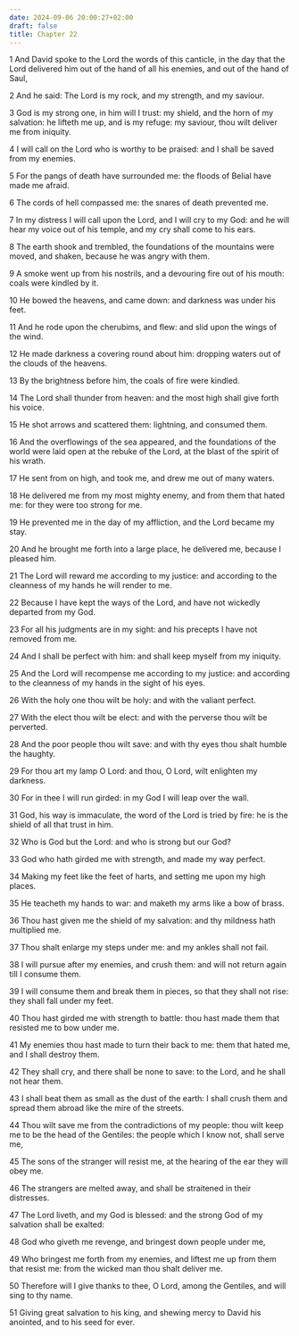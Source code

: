```yaml
---
date: 2024-09-06 20:00:27+02:00
draft: false
title: Chapter 22
---
```




1 And David spoke to the Lord the words of this canticle, in the day that the Lord delivered him out of the hand of all his enemies, and out of the hand of Saul,

2 And he said: The Lord is my rock, and my strength, and my saviour.

3 God is my strong one, in him will I trust: my shield, and the horn of my salvation: he lifteth me up, and is my refuge: my saviour, thou wilt deliver me from iniquity.

4 I will call on the Lord who is worthy to be praised: and I shall be saved from my enemies.

5 For the pangs of death have surrounded me: the floods of Belial have made me afraid.

6 The cords of hell compassed me: the snares of death prevented me.

7 In my distress I will call upon the Lord, and I will cry to my God: and he will hear my voice out of his temple, and my cry shall come to his ears.

8 The earth shook and trembled, the foundations of the mountains were moved, and shaken, because he was angry with them.

9 A smoke went up from his nostrils, and a devouring fire out of his mouth: coals were kindled by it.

10 He bowed the heavens, and came down: and darkness was under his feet.

11 And he rode upon the cherubims, and flew: and slid upon the wings of the wind.

12 He made darkness a covering round about him: dropping waters out of the clouds of the heavens.

13 By the brightness before him, the coals of fire were kindled.

14 The Lord shall thunder from heaven: and the most high shall give forth his voice.

15 He shot arrows and scattered them: lightning, and consumed them.

16 And the overflowings of the sea appeared, and the foundations of the world were laid open at the rebuke of the Lord, at the blast of the spirit of his wrath.

17 He sent from on high, and took me, and drew me out of many waters.

18 He delivered me from my most mighty enemy, and from them that hated me: for they were too strong for me.

19 He prevented me in the day of my affliction, and the Lord became my stay.

20 And he brought me forth into a large place, he delivered me, because I pleased him.

21 The Lord will reward me according to my justice: and according to the cleanness of my hands he will render to me.

22 Because I have kept the ways of the Lord, and have not wickedly departed from my God.

23 For all his judgments are in my sight: and his precepts I have not removed from me.

24 And I shall be perfect with him: and shall keep myself from my iniquity.

25 And the Lord will recompense me according to my justice: and according to the cleanness of my hands in the sight of his eyes.

26 With the holy one thou wilt be holy: and with the valiant perfect.

27 With the elect thou wilt be elect: and with the perverse thou wilt be perverted.

28 And the poor people thou wilt save: and with thy eyes thou shalt humble the haughty.

29 For thou art my lamp O Lord: and thou, O Lord, wilt enlighten my darkness.

30 For in thee I will run girded: in my God I will leap over the wall.

31 God, his way is immaculate, the word of the Lord is tried by fire: he is the shield of all that trust in him.

32 Who is God but the Lord: and who is strong but our God?

33 God who hath girded me with strength, and made my way perfect.

34 Making my feet like the feet of harts, and setting me upon my high places.

35 He teacheth my hands to war: and maketh my arms like a bow of brass.

36 Thou hast given me the shield of my salvation: and thy mildness hath multiplied me.

37 Thou shalt enlarge my steps under me: and my ankles shall not fail.

38 I will pursue after my enemies, and crush them: and will not return again till I consume them.

39 I will consume them and break them in pieces, so that they shall not rise: they shall fall under my feet.

40 Thou hast girded me with strength to battle: thou hast made them that resisted me to bow under me.

41 My enemies thou hast made to turn their back to me: them that hated me, and I shall destroy them.

42 They shall cry, and there shall be none to save: to the Lord, and he shall not hear them.

43 I shall beat them as small as the dust of the earth: I shall crush them and spread them abroad like the mire of the streets.

44 Thou wilt save me from the contradictions of my people: thou wilt keep me to be the head of the Gentiles: the people which I know not, shall serve me,

45 The sons of the stranger will resist me, at the hearing of the ear they will obey me.

46 The strangers are melted away, and shall be straitened in their distresses.

47 The Lord liveth, and my God is blessed: and the strong God of my salvation shall be exalted:

48 God who giveth me revenge, and bringest down people under me,

49 Who bringest me forth from my enemies, and liftest me up from them that resist me: from the wicked man thou shalt deliver me.

50 Therefore will I give thanks to thee, O Lord, among the Gentiles, and will sing to thy name.

51 Giving great salvation to his king, and shewing mercy to David his anointed, and to his seed for ever.

